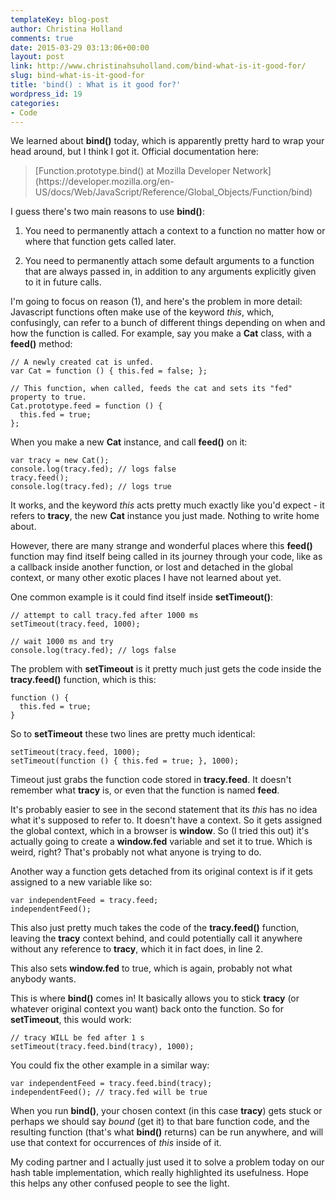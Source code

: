 ```yaml
---
templateKey: blog-post
author: Christina Holland
comments: true
date: 2015-03-29 03:13:06+00:00
layout: post
link: http://www.christinahsuholland.com/bind-what-is-it-good-for/
slug: bind-what-is-it-good-for
title: 'bind() : What is it good for?'
wordpress_id: 19
categories:
- Code
---
```


We learned about **bind()** today, which is apparently pretty hard to wrap your head around, but I think I got it.  Official documentation here:



<blockquote>[Function.prototype.bind() at Mozilla Developer Network](https://developer.mozilla.org/en-US/docs/Web/JavaScript/Reference/Global_Objects/Function/bind)</blockquote>



I guess there's two main reasons to use **bind()**:



	
  1. You need to permanently attach a context to a function no matter how or where that function gets called later.

	
  2. You need to permanently attach some default arguments to a function that are always passed in, in addition to any arguments explicitly given to it in future calls.


<!-- more -->
I'm going to focus on reason (1), and here's the problem in more detail: Javascript functions often make use of the keyword _this_, which, confusingly, can refer to a bunch of different things depending on when and how the function is called.  For example, say you make a **Cat** class, with a **feed()** method:


    
    
    // A newly created cat is unfed.
    var Cat = function () { this.fed = false; };
    
    // This function, when called, feeds the cat and sets its "fed" property to true.
    Cat.prototype.feed = function () {
      this.fed = true;
    };



When you make a new **Cat** instance, and call **feed()** on it:


    
    
    var tracy = new Cat();
    console.log(tracy.fed); // logs false
    tracy.feed();
    console.log(tracy.fed); // logs true
    



It works, and the keyword _this_ acts pretty much exactly like you'd expect - it refers to **tracy**, the new **Cat** instance you just made.  Nothing to write home about.

However, there are many strange and wonderful places where this **feed()** function may find itself being called in its journey through your code, like as a callback inside another function, or lost and detached in the global context, or many other exotic places I have not learned about yet.

One common example is it could find itself inside **setTimeout()**:


    
    
    // attempt to call tracy.fed after 1000 ms
    setTimeout(tracy.feed, 1000);
    
    // wait 1000 ms and try
    console.log(tracy.fed); // logs false
    



The problem with **setTimeout** is it pretty much just gets the code inside the **tracy.feed()** function, which is this:


    
    
    function () {
      this.fed = true;
    }
    



So to **setTimeout** these two lines are pretty much identical:


    
    
    setTimeout(tracy.feed, 1000);
    setTimeout(function () { this.fed = true; }, 1000);
    



Timeout just grabs the function code stored in **tracy.feed**.  It doesn't remember what **tracy** is, or even that the function is named **feed**.

It's probably easier to see in the second statement that its _this_ has no idea what it's supposed to refer to.  It doesn't have a context.  So it gets assigned the global context, which in a browser is **window**.  So (I tried this out) it's actually going to create a **window.fed** variable and set it to true.  Which is weird, right?  That's probably not what anyone is trying to do.

Another way a function gets detached from its original context is if it gets assigned to a new variable like so:


    
    
    var independentFeed = tracy.feed;
    independentFeed();
    



This also just pretty much takes the code of the **tracy.feed()** function, leaving the **tracy** context behind, and could potentially call it anywhere without any reference to **tracy**, which it in fact does, in line 2.

This also sets **window.fed** to true, which is again, probably not what anybody wants.

This is where **bind()** comes in!  It basically allows you to stick **tracy** (or whatever original context you want) back onto the function.  So for **setTimeout**, this would work:


    
    
    // tracy WILL be fed after 1 s
    setTimeout(tracy.feed.bind(tracy), 1000);
    



You could fix the other example in a similar way:


    
    
    var independentFeed = tracy.feed.bind(tracy);
    independentFeed(); // tracy.fed will be true
    



When you run **bind()**, your chosen context (in this case **tracy**) gets stuck or perhaps we should say _bound_ (get it) to that bare function code, and the resulting function (that's what **bind()** returns) can be run anywhere, and will use that context for occurrences of _this_ inside of it.

My coding partner and I actually just used it to solve a problem today on our hash table implementation, which really highlighted its usefulness.  Hope this helps any other confused people to see the light.
